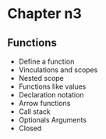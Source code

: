 <h1 text-align="center">Chapter n3</h1>

<h2 text-align="center">Functions</h2>

<ul text-align="center">
	<li>Define a function</li>
	<li>Vinculations and scopes</li>
	<li>Nested scope</li>
	<li>Functions like values</li>
	<li>Declaration notation</li>
	<li>Arrow functions</li>
	<li>Call stack</li>
	<li>Optionals Arguments</li>
	<li>Closed</li>
</ul>
